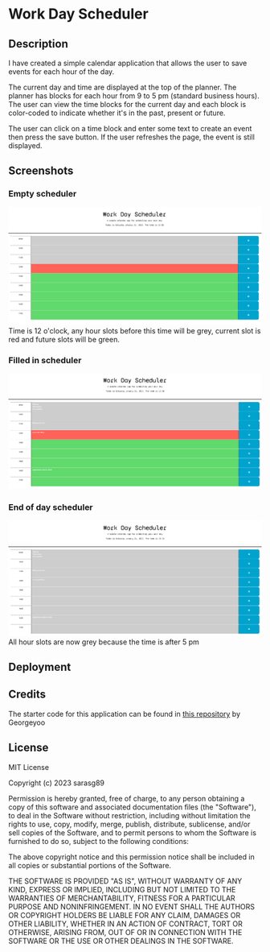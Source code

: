 # Work Day Scheduler

## Description

I have created a simple calendar application that allows the user to save events for each hour of the day.

The current day and time are displayed at the top of the planner. The planner has blocks for each hour from 9 to 5 pm (standard business hours). The user can view the time blocks for the current day and each block is color-coded to indicate whether it's in the past, present or future.

The user can click on a time block and enter some text to create an event then press the save button. If the user refreshes the page, the event is still displayed. 

## Screenshots

### Empty scheduler
![](./assets/images/Screenshot%201.png)
Time is 12 o'clock, any hour slots before this time will be grey, current slot is red and future slots will be green.

### Filled in scheduler
![](./assets/images/Screenshot%202.png)


### End of day scheduler
![](./assets/images/Screenshot%203.png)
All hour slots are now grey because the time is after 5 pm

## Deployment

## Credits

The starter code for this application can be found in [this repository](https://github.com/coding-boot-camp/crispy-octo-meme) by Georgeyoo

## License

MIT License

Copyright (c) 2023 sarasg89

Permission is hereby granted, free of charge, to any person obtaining a copy of this software and associated documentation files (the "Software"), to deal in the Software without restriction, including without limitation the rights to use, copy, modify, merge, publish, distribute, sublicense, and/or sell copies of the Software, and to permit persons to whom the Software is furnished to do so, subject to the following conditions:

The above copyright notice and this permission notice shall be included in all copies or substantial portions of the Software.

THE SOFTWARE IS PROVIDED "AS IS", WITHOUT WARRANTY OF ANY KIND, EXPRESS OR IMPLIED, INCLUDING BUT NOT LIMITED TO THE WARRANTIES OF MERCHANTABILITY, FITNESS FOR A PARTICULAR PURPOSE AND NONINFRINGEMENT. IN NO EVENT SHALL THE AUTHORS OR COPYRIGHT HOLDERS BE LIABLE FOR ANY CLAIM, DAMAGES OR OTHER LIABILITY, WHETHER IN AN ACTION OF CONTRACT, TORT OR OTHERWISE, ARISING FROM, OUT OF OR IN CONNECTION WITH THE SOFTWARE OR THE USE OR OTHER DEALINGS IN THE SOFTWARE.
